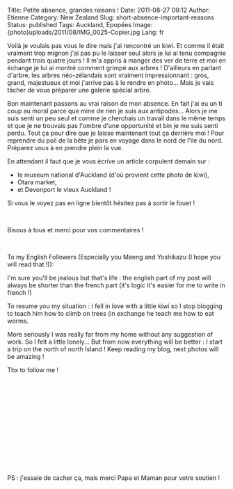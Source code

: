 Title: Petite absence, grandes raisons !
Date: 2011-08-27 09:12
Author: Etienne
Category: New Zealand
Slug: short-absence-important-reasons
Status: published
Tags: Auckland, Epopées
Image: {photo}uploads/2011/08/IMG_0025-Copier.jpg
Lang: fr

Voilà je voulais pas vous le dire mais j'ai rencontré un kiwi. Et comme
il était vraiment trop mignon j'ai pas pu le laisser seul alors je lui
ai tenu compagnie pendant trois quatre jours ! Il m'a appris à manger
des ver de terre et moi en échange je lui ai montré comment grimpé aux
arbres ! D'ailleurs en parlant d'arbre, les arbres néo-zélandais sont
vraiment impressionnant : gros, grand, majestueux et moi j'arrive pas à
le rendre en photo... Mais je vais tâcher de vous préparer une galerie
spécial arbre.

Bon maintenant passons au vrai raison de mon absence. En fait j'ai eu un
ti coup au moral parce que mine de rien je suis aux antipodes... Alors
je me suis senti un peu seul et comme je cherchais un travail dans le
même temps et que je ne trouvais pas l'ombre d'une opportunité et bin je
me suis senti perdu. Tout ça pour dire que je laisse maintenant tout ça
derrière moi ! Pour reprendre du poil de la bête je pars en voyage dans
le nord de l'ile du nord. Préparez vous à en prendre plein la vue.

En attendant il faut que je vous écrive un article corpulent demain sur
:

-   le museum national d'Auckland (d'où provient cette photo de kiwi),
-   Otara market,
-   et Devonport le vieux Auckland !

Si vous le voyez pas en ligne bientôt hésitez pas à sortir le fouet !

 

Bisous à tous et merci pour vos commentaires !

 

To my English Followers (Especially you Maeng and Yoshikazu (I hope you
will read that !)):

I'm sure you'll be jealous but that's life : the english part of my post
will always be shorter than the french part (it's logic it's easier for
me to write in french !)

To resume you my situation : I fell in love with a little kiwi so I stop
blogging to teach him how to climb on trees (in exchange he teach me how
to eat worms.

More seriously I was really far from my home without any suggestion of
work. So I felt a little lonely... But from now everything will be
better : I start a trip on the north of north Island ! Keep reading my
blog, next photos will be amazing !

Thx to follow me !

 

 

 

 

 

 

 

PS : j'essaie de cacher ça, mais merci Papa et Maman pour votre soutien
!
